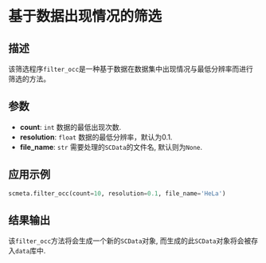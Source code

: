 # 基于数据出现情况的筛选

## 描述

该筛选程序`filter_occ`是一种基于数据在数据集中出现情况与最低分辨率而进行筛选的方法。


## 参数

- **count**: `int` 数据的最低出现次数.
- **resolution**: `float` 数据的最低分辨率，默认为0.1.
- **file_name**: `str` 需要处理的`SCData`的文件名, 默认则为`None`.


## 应用示例

```python
scmeta.filter_occ(count=10, resolution=0.1, file_name='HeLa')
```


## 结果输出

该`filter_occ`方法将会生成一个新的`SCData`对象, 而生成的此`SCData`对象将会被存入`data`库中.